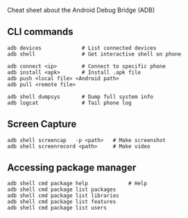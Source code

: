 Cheat sheet about the Android Debug Bridge (ADB)

## CLI commands

    adb devices             # List connected devices
    adb shell               # Get interactive shell on phone

    adb connect <ip>        # Connect to specific phone
    adb install <apk>       # Install .apk file
    adb push <local file> <Android path>
    adb pull <remote file>

    adb shell dumpsys       # Dump full system info
    adb logcat              # Tail phone log

## Screen Capture

    adb shell screencap   -p <path>   # Make screenshot
    adb shell screenrecord <path>     # Make video

## Accessing package manager 

    adb shell cmd package help             # Help
    adb shell cmd package list packages
    adb shell cmd package list libraries
    adb shell cmd package list features
    adb shell cmd package list users
